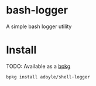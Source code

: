 # bash-logger

A simple bash logger utility

# Install

TODO: Available as a [bpkg](http://www.bpkg.io/)

```sh
bpkg install adoyle/shell-logger
```
